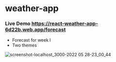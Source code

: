 # weather-app

### Live Demo https://react-weather-app-6d22b.web.app/forecast
- Forecast for week I 
- Two themes 

![screenshot-localhost_3000-2022 05 28-23_00_44](https://user-images.githubusercontent.com/102978109/170843002-07128ada-955a-4d63-9134-3d5b6e5cc546.png)
